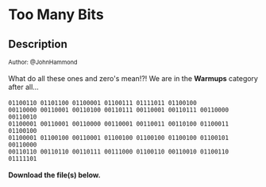 # Too Many Bits

## Description

<small>Author: @JohnHammond</small><br><br>What do all these ones and zero's mean!?! We are in the <b>Warmups</b> category after all... <br><br> <code>01100110 01101100 01100001 01100111 01111011 01100100 00110000 00110001 00110100 00110111 00110001 00110111 00110000 00110010 01100001 00110001 00110000 00110001 00110011 00110100 01100011 01100100 01100001 01100100 00110001 01100100 01100100 01100100 01100101 00110000 00110110 00110110 00110111 00111000 01100110 00110010 01100110 01111101</code> <br><br> <b>Download the file(s) below.</b>


